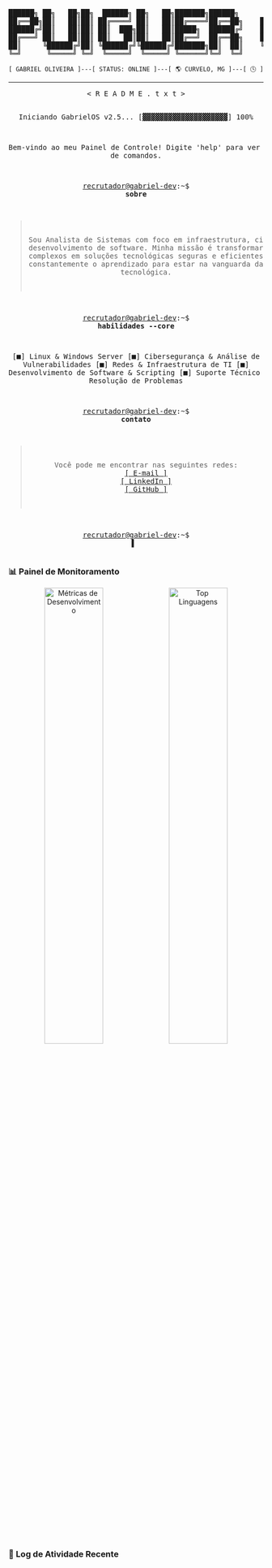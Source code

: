 <div align="center">

<pre>
██████╗ ██╗   ██╗██╗  ██████╗ ██╗   ██╗███████╗██████╗      ██████╗ ███████╗████████╗
██╔══██╗██║   ██║██║ ██╔════╝ ██║   ██║██╔════╝██╔══██╗    ██╔═══██╗██╔════╝╚══██╔══╝
██████╔╝██║   ██║██║ ██║  ███╗██║   ██║█████╗  ██████╔╝    ██║   ██║███████╗   ██║   
██╔═══╝ ██║   ██║██║ ██║   ██║██║   ██║██╔══╝  ██╔══██╗    ██║   ██║╚════██║   ██║   
██║     ╚██████╔╝██║ ╚██████╔╝╚██████╔╝███████╗██║  ██║    ╚██████╔╝███████║   ██║   
╚═╝      ╚═════╝ ╚═╝  ╚═════╝  ╚═════╝ ╚══════╝╚═╝  ╚═╝     ╚═════╝ ╚══════╝   ╚═╝   
</pre>

<p align="center">
  <code>[ GABRIEL OLIVEIRA ]---[ STATUS: ONLINE ]---[ 🌎 CURVELO, MG ]---[ 🕓 ]</code>
</p>
</div>

---

<div align="center">
<pre>
< R E A D M E . t x t >

Iniciando GabrielOS v2.5...
[▓▓▓▓▓▓▓▓▓▓▓▓▓▓▓▓▓▓▓▓] 100%

Bem-vindo ao meu Painel de Controle!
Digite 'help' para ver a lista de comandos.

<a href="https://github.com/OliveiraStrategic">recrutador@gabriel-dev</a>:~$ <b>sobre</b>

> Sou Analista de Sistemas com foco em infraestrutura,
  cibersegurança e desenvolvimento de software.
  Minha missão é transformar desafios complexos em
  soluções tecnológicas seguras e eficientes.
  Busco constantemente o aprendizado para estar na
  vanguarda da inovação tecnológica.

<a href="https://github.com/OliveiraStrategic">recrutador@gabriel-dev</a>:~$ <b>habilidades --core</b>

  [■] Linux & Windows Server
  [■] Cibersegurança & Análise de Vulnerabilidades
  [■] Redes & Infraestrutura de TI
  [■] Desenvolvimento de Software & Scripting
  [■] Suporte Técnico & Resolução de Problemas

<a href="https://github.com/OliveiraStrategic">recrutador@gabriel-dev</a>:~$ <b>contato</b>

  > Você pode me encontrar nas seguintes redes:
  > <a href="mailto:gabrieloliveira79@gmail.com">[ E-mail ]</a>
  > <a href="https://www.linkedin.com/in/SEU-USUARIO-AQUI/">[ LinkedIn ]</a>
  > <a href="https://github.com/OliveiraStrategic">[ GitHub ]</a>

<a href="https://github.com/OliveiraStrategic">recrutador@gabriel-dev</a>:~$ ▌
</pre>
</div>

### 📊 Painel de Monitoramento

<p align="center">
  <img src="https://github-readme-stats.vercel.app/api?username=OliveiraStrategic&show_icons=true&theme=transparent&include_all_commits=true&count_private=true&hide_border=true&title_color=00ff00&icon_color=00ff00&text_color=00ff00" alt="Métricas de Desenvolvimento" width="48%"/>
  <img src="https://github-readme-stats.vercel.app/api/top-langs/?username=OliveiraStrategic&layout=compact&theme=transparent&hide_border=true&title_color=00ff00&text_color=00ff00" alt="Top Linguagens" width="48%"/>
</p>

### 📃 Log de Atividade Recente
